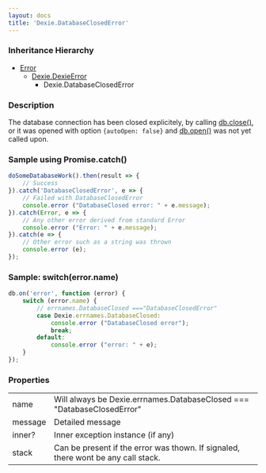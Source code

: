 ```yaml
---
layout: docs
title: 'Dexie.DatabaseClosedError'
---
```


### Inheritance Hierarchy

* [Error](https://developer.mozilla.org/en-US/docs/Web/JavaScript/Reference/Global_Objects/Error)
  * [Dexie.DexieError](/docs/DexieErrors/DexieError)
    * Dexie.DatabaseClosedError

### Description 

The database connection has been closed explicitely, by calling [db.close()](/docs/Dexie/Dexie.close()), or it was opened with option `{autoOpen: false}` and [db.open()](/docs/Dexie/Dexie.open())
was not yet called upon.

### Sample using Promise.catch()

```javascript
doSomeDatabaseWork().then(result => {
    // Success
}).catch('DatabaseClosedError', e => {
    // Failed with DatabaseClosedError
    console.error ("DatabaseClosed error: " + e.message);
}).catch(Error, e => {
    // Any other error derived from standard Error
    console.error ("Error: " + e.message);
}).catch(e => {
    // Other error such as a string was thrown
    console.error (e);
});
```

### Sample: switch(error.name)

```javascript
db.on('error', function (error) {
    switch (error.name) {
        // errnames.DatabaseClosed ==="DatabaseClosedError"
        case Dexie.errnames.DatabaseClosed:
            console.error ("DatabaseClosed error");
            break;
        default:
            console.error ("error: " + e);
    }
});
```

### Properties

<table>
<tr><td>name</td><td>Will always be Dexie.errnames.DatabaseClosed === "DatabaseClosedError"</td></tr>
<tr><td>message</td><td>Detailed message</td></tr>
<tr><td>inner?</td><td>Inner exception instance (if any)</td></tr>
<tr><td>stack</td><td>Can be present if the error was thown. If signaled, there wont be any call stack.</td></tr>
</table>
